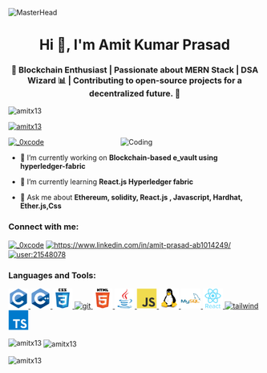 ![MasterHead](https://user-images.githubusercontent.com/74038190/241765440-80728820-e06b-4f96-9c9e-9df46f0cc0a5.gif)
<h1 align="center">Hi 👋, I'm Amit Kumar Prasad</h1>
<h3 align="center">🔗 Blockchain Enthusiast | Passionate about MERN Stack | DSA Wizard 📊 | Contributing to open-source projects for a decentralized future. 🚀</h3>

<p align="left"> <img src="https://komarev.com/ghpvc/?username=amitx13&label=Profile%20views&color=0e75b6&style=flat" alt="amitx13" /> </p>

<p align="left"> <a href="https://github.com/ryo-ma/github-profile-trophy"><img src="https://github-profile-trophy.vercel.app/?username=amitx13" alt="amitx13" /></a> </p>

<img align="right" alt="Coding" width="280" src="https://media4.giphy.com/media/qgQUggAC3Pfv687qPC/giphy.gif">

<p align="left"> <a href="https://twitter.com/_0xcode" target="blank"><img src="https://img.shields.io/twitter/follow/_0xcode?logo=twitter&style=for-the-badge" alt="_0xcode" /></a> </p>

- 🔭 I’m currently working on **Blockchain-based e_vault using hyperledger-fabric**

- 🌱 I’m currently learning **React.js Hyperledger fabric**

- 💬 Ask me about **Ethereum, solidity, React.js , Javascript, Hardhat, Ether.js,Css**

<h3 align="left">Connect with me:</h3>
<p align="left">
<a href="https://twitter.com/_0xcode" target="blank"><img align="center" src="https://raw.githubusercontent.com/rahuldkjain/github-profile-readme-generator/master/src/images/icons/Social/twitter.svg" alt="_0xcode" height="30" width="40" /></a>
<a href="https://linkedin.com/in/https://www.linkedin.com/in/amit-prasad-ab1014249/" target="blank"><img align="center" src="https://raw.githubusercontent.com/rahuldkjain/github-profile-readme-generator/master/src/images/icons/Social/linked-in-alt.svg" alt="https://www.linkedin.com/in/amit-prasad-ab1014249/" height="30" width="40" /></a>
<a href="https://stackoverflow.com/users/user:21548078" target="blank"><img align="center" src="https://raw.githubusercontent.com/rahuldkjain/github-profile-readme-generator/master/src/images/icons/Social/stack-overflow.svg" alt="user:21548078" height="30" width="40" /></a>
</p>

<h3 align="left">Languages and Tools:</h3>
<p align="left"> <a href="https://www.cprogramming.com/" target="_blank" rel="noreferrer"> <img src="https://raw.githubusercontent.com/devicons/devicon/master/icons/c/c-original.svg" alt="c" width="40" height="40"/> </a> <a href="https://www.w3schools.com/cpp/" target="_blank" rel="noreferrer"> <img src="https://raw.githubusercontent.com/devicons/devicon/master/icons/cplusplus/cplusplus-original.svg" alt="cplusplus" width="40" height="40"/> </a> <a href="https://www.w3schools.com/css/" target="_blank" rel="noreferrer"> <img src="https://raw.githubusercontent.com/devicons/devicon/master/icons/css3/css3-original-wordmark.svg" alt="css3" width="40" height="40"/> </a> <a href="https://git-scm.com/" target="_blank" rel="noreferrer"> <img src="https://www.vectorlogo.zone/logos/git-scm/git-scm-icon.svg" alt="git" width="40" height="40"/> </a> <a href="https://www.w3.org/html/" target="_blank" rel="noreferrer"> <img src="https://raw.githubusercontent.com/devicons/devicon/master/icons/html5/html5-original-wordmark.svg" alt="html5" width="40" height="40"/> </a> <a href="https://www.java.com" target="_blank" rel="noreferrer"> <img src="https://raw.githubusercontent.com/devicons/devicon/master/icons/java/java-original.svg" alt="java" width="40" height="40"/> </a> <a href="https://developer.mozilla.org/en-US/docs/Web/JavaScript" target="_blank" rel="noreferrer"> <img src="https://raw.githubusercontent.com/devicons/devicon/master/icons/javascript/javascript-original.svg" alt="javascript" width="40" height="40"/> </a> <a href="https://www.linux.org/" target="_blank" rel="noreferrer"> <img src="https://raw.githubusercontent.com/devicons/devicon/master/icons/linux/linux-original.svg" alt="linux" width="40" height="40"/> </a> <a href="https://www.mysql.com/" target="_blank" rel="noreferrer"> <img src="https://raw.githubusercontent.com/devicons/devicon/master/icons/mysql/mysql-original-wordmark.svg" alt="mysql" width="40" height="40"/> </a> <a href="https://reactjs.org/" target="_blank" rel="noreferrer"> <img src="https://raw.githubusercontent.com/devicons/devicon/master/icons/react/react-original-wordmark.svg" alt="react" width="40" height="40"/> </a> <a href="https://tailwindcss.com/" target="_blank" rel="noreferrer"> <img src="https://www.vectorlogo.zone/logos/tailwindcss/tailwindcss-icon.svg" alt="tailwind" width="40" height="40"/> </a> <a href="https://www.typescriptlang.org/" target="_blank" rel="noreferrer"> <img src="https://raw.githubusercontent.com/devicons/devicon/master/icons/typescript/typescript-original.svg" alt="typescript" width="40" height="40"/> </a> </p>

<p><img align="left" src="https://github-readme-stats.vercel.app/api/top-langs?username=amitx13&show_icons=true&locale=en&layout=compact" alt="amitx13" /></p>

<p>&nbsp;<img align="center" src="https://github-readme-stats.vercel.app/api?username=amitx13&show_icons=true&locale=en" alt="amitx13" /></p>

<p><img align="center" src="https://github-readme-streak-stats.herokuapp.com/?user=amitx13&" alt="amitx13" /></p>
